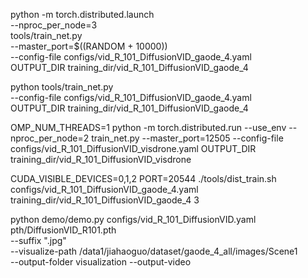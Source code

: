 python -m torch.distributed.launch \
    --nproc_per_node=3 \
    tools/train_net.py \
    --master_port=$((RANDOM + 10000)) \
    --config-file configs/vid_R_101_DiffusionVID_gaode_4.yaml \
    OUTPUT_DIR training_dir/vid_R_101_DiffusionVID_gaode_4

python tools/train_net.py \
    --config-file configs/vid_R_101_DiffusionVID_gaode_4.yaml \
    OUTPUT_DIR training_dir/vid_R_101_DiffusionVID_gaode_4

OMP_NUM_THREADS=1 python -m torch.distributed.run --use_env --nproc_per_node=2 train_net.py --master_port=12505 --config-file configs/vid_R_101_DiffusionVID_visdrone.yaml OUTPUT_DIR training_dir/vid_R_101_DiffusionVID_visdrone


CUDA_VISIBLE_DEVICES=0,1,2 PORT=20544 ./tools/dist_train.sh configs/vid_R_101_DiffusionVID_gaode_4.yaml training_dir/vid_R_101_DiffusionVID_gaode_4 3


python demo/demo.py configs/vid_R_101_DiffusionVID.yaml \
    pth/DiffusionVID_R101.pth \
    --suffix ".jpg" \
    --visualize-path /data1/jiahaoguo/dataset/gaode_4_all/images/Scene1 \
    --output-folder visualization --output-video

